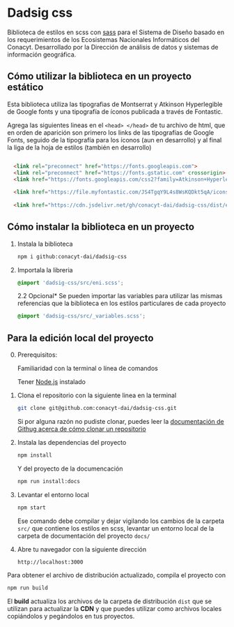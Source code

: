 # Dadsig css

Biblioteca de estilos en scss con [sass](https://sass-lang.com/) para el Sistema de Diseño basado en los requerimientos de los Ecosistemas Nacionales Informáticos del Conacyt. 
Desarrollado por la Dirección de análisis de datos y sistemas de información geográfica.


## Cómo utilizar la biblioteca en un proyecto estático
Esta biblioteca utiliza las tipografias de Montserrat y Atkinson Hyperlegible de Google fonts y una tipografía de íconos publicada a través de Fontastic.

Agrega las siguientes lineas en el `<head> </head>` de tu archivo de html, que en orden de aparición son primero los links de las tipografías de Google Fonts, seguido de la tipografía para los íconos (aun en desarrollo) y al final la liga de la hoja de estilos (también en desarrollo)

``` html

  <link rel="preconnect" href="https://fonts.googleapis.com">
  <link rel="preconnect" href="https://fonts.gstatic.com" crossorigin>
  <link href="https://fonts.googleapis.com/css2?family=Atkinson+Hyperlegible&family=Montserrat:wght@400;500;600&display=swap" rel="stylesheet">
  
  <link href="https://file.myfontastic.com/JS4TgqY9L4s8WsKQDkt5qA/icons.css" rel="stylesheet">  
  
  <link href="https://cdn.jsdelivr.net/gh/conacyt-dai/dadsig-css/dist/eni.min.css" rel="stylesheet">

```


## Cómo instalar la biblioteca en un proyecto

1. Instala la biblioteca
    ``` sh
    npm i github:conacyt-dai/dadsig-css
    ```

2. Importala la libreria
    ``` css
    @import 'dadsig-css/src/eni.scss';
    ```
    2.2 Opcional*  Se pueden importar las variables para utilizar las mismas referencias que la biblioteca en los estilos particulares de cada proyecto
    ``` css
    @import 'dadsig-css/src/_variables.scss';
    ```


## Para la edición local del proyecto

0. Prerequisitos:

    Familiaridad con la terminal o línea de comandos

    Tener [Node.js](https://nodejs.org/es/) instalado



1. Clona el repositorio con la siguiente linea en la terminal

    ``` sh
    git clone git@github.com:conacyt-dai/dadsig-css.git
    ```
    Si por alguna razón no pudiste clonar, puedes leer la 
    [documentación de Githug acerca de cómo clonar un repositorio](https://docs.github.com/es/repositories/creating-and-managing-repositories/cloning-a-repository)

2. Instala las dependencias del proyecto

    ``` sh
    npm install
    ```

    Y del proyecto de la documencación
    ``` sh
    npm run install:docs
    ```

3. Levantar el entorno local

    ``` sh
    npm start
    ```
    Ese comando debe compilar y dejar vigilando los cambios de la carpeta `src/` que contiene los estilos en scss, levantar un entorno local de la carpeta de documentación del proyecto `docs/`
    
4. Abre tu navegador con la siguiente dirección
    ```
    http://localhost:3000
    ```


Para obtener el archivo de distribución actualizado, compila el proyecto con 
``` sh
npm run build
```
El **build** actualiza los archivos de la carpeta de distribución `dist` que se utilizan para actualizar la **CDN** y que puedes utilizar como archivos locales copiándolos y pegándolos en tus proyectos.

